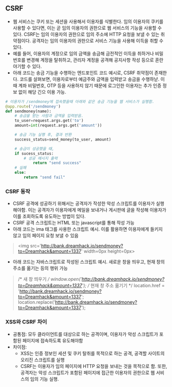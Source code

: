 ## CSRF
- 웹 서비스는 쿠키 또는 세션을 사용해서 이용자를 식별한다. 임의 이용자의 쿠키를 사용할 수 있다면, 이는 곧 임의 이용자의 권한으로 웹 서비스의 기능을 사용할 수 있다. CSRF는 임의 이용자의 권한으로 임의 주소에 HTTP 요청을 보낼 수 있는 취약점이다. 공격자는 임의 이용자의 권한으로 서비스 기능을 사용해 이득을 취할 수 있다. 
- 예를 들어, 이용자의 계정으로 임의 금액을 송금해 금전적인 이득을 취하거나 비밀번호를 변경해 계정을 탈취하고, 관리자 계정을 공격해 공지사항 작성 등으로 혼란 야기할 수 있다.
- 아래 코드는 송금 기능을 수행하는 엔드포인트 코드 예시로, CSRF 취약점이 존재한다. 코드를 살펴보면, 이용자로부터 예금주와 금액을 입력받고 송금을 수행하낟. 이때 계좌 비밀번호, OTP 등을 사용하지 않기 때문에 로그인한 이용자는 추가 인증 정보 없이 해당 긴으 이용 가능.
```python
# 이용자가 /sendmoney에 접속했을때 아래와 같은 송금 기능을 웹 서비스가 실행함.
@app.route('/sendmoney')
def sendmoney(name):
	# 송금을 받는 사람과 금액을 입력받음.
	to_user=request.args.get('to')
	amount=int(request.args.get('amount'))

	# 송금 기능 실행 후, 결과 반환
	success_status=send_money(to_user, amount)

	# 송금이 성공했을 때,
	if sucess_status:
		# 성공 메시지 출력
			return "send success"
	# 실패
	else:
		return "send fail"
```

### CSRF 동작
- CSRF 공격에 성공하기 위해서는 공격자가 작성한 악성 스크립트를 이용자가 실행해야함. 이는 공격자가 이용자에게 메일을 보내거나 게시판에 글을 작성해 이용자가 이를 조회하도록 유도하는 방법이 있다. 
- CSRF 공격 스크립트는 HTML 또는 javascript를 통해 작성 가능
- 아래 코드는 ima 태그를 사용한 스크립트 예시. 이를 활용하면 이용자에게 들키지 않고 임의 페이지 요청 보낼 수 있음
>\<img src='http://bank.dreamhack.io/sendmoney?to=Dreamhack&amount=1337' width=0px height=0px>

- 아래 코드는 자바스크립트로 작성된 스크립트 예시. 새로운 창을 띄우고, 현재 창의 주소를 옮기는 등의 행위 가능
>/* 새 창 띄우기 */
> window.open('http://bank.dreamhack.io/sendmoney?to=Dreamhack&amount=1337');
> /* 현재 창 주소 옮기기 */
> location.href = 'http://bank.dreamhack.io/sendmoney?to=Dreamhack&amount=1337';
> location.replace('http://bank.dreamhack.io/sendmoney?to=Dreamhack&amount=1337');

### XSS와 CSRF 차이
- 공통점: 모두 클라이언트를 대상으로 하는 공격이며, 이용자가 악성 스크립트가 포함된 페이지에 접속하도록 유도해야함
- 차이점: 
	- XSS는 인증 정보인 세션 및 쿠키 탈취를 목적으로 하는 공격, 공격할 사이트의 오리진 스크립트를 실행
	- CSRF는 이용자가 임의 페이지에 HTTP 요청을 보내는 것을 목적으로 함. 또한, 공격자는 악성 스크립트가 포함된 페이지에 접근한 이용자의 권한으로 웹 서비스의 임의 기능 실행.
